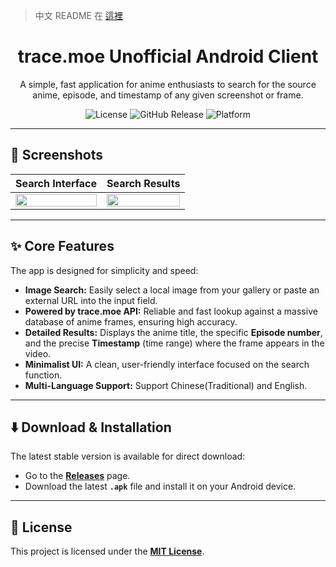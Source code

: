 > 中文 README 在 [這裡](./README_zh-Hant.md)

<h1 align="center">trace.moe Unofficial Android Client</h1>
<p align="center">
  A simple, fast application for anime enthusiasts to search for the source anime, episode, and timestamp of any given screenshot or frame.
</p>

<p align="center">
  <img alt="License" src="https://img.shields.io/badge/License-MIT-blue.svg">
  <img alt="GitHub Release" src="https://img.shields.io/github/v/release/kevin970712/tracemoe_Android?include_releases">
  <img alt="Platform" src="https://img.shields.io/badge/Platform-Android-4CAF50?style=flat&logo=android">
</p>

---

## 📸 Screenshots

| Search Interface | Search Results |
| :---: | :---: |
| <img src="https://github.com/user-attachments/assets/49ba7249-b634-4ea2-8945-390971d975e8" width="100%"> | <img src="https://github.com/user-attachments/assets/23e3f876-14ba-44e7-8c59-3e070f03c1ff" width="100%"> |

---

## ✨ Core Features

The app is designed for simplicity and speed:

* **Image Search:** Easily select a local image from your gallery or paste an external URL into the input field.
* **Powered by trace.moe API:** Reliable and fast lookup against a massive database of anime frames, ensuring high accuracy.
* **Detailed Results:** Displays the anime title, the specific **Episode number**, and the precise **Timestamp** (time range) where the frame appears in the video.
* **Minimalist UI:** A clean, user-friendly interface focused on the search function.
* **Multi-Language Support:** Support Chinese(Traditional) and English.

---

## ⬇️ Download & Installation

The latest stable version is available for direct download:

* Go to the **[Releases](https://github.com/kevin970712/tracemoe_Android/releases)** page.
* Download the latest **`.apk`** file and install it on your Android device.

---

## 📜 License

This project is licensed under the **[MIT License]([http://www.wtfpl.net/](https://github.com/kevin970712/tracemoe_Android/blob/master/LICENSE))**.
